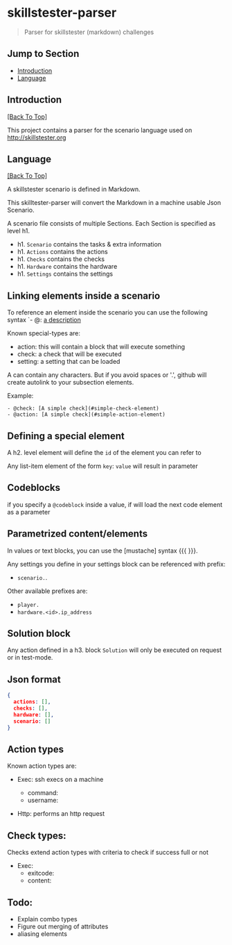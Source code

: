 # skillstester-parser 

> Parser for skillstester (markdown) challenges

## Jump to Section

* [Introduction](#introduction)
* [Language](#language)

## Introduction
[[Back To Top]](#jump-to-section)

This project contains a parser for the scenario language used on <http://skillstester.org>


## Language
[[Back To Top]](#jump-to-section)

A skillstester scenario is defined in Markdown.

This skilltester-parser will convert the Markdown in a machine usable Json Scenario.

A scenario file consists of multiple Sections. Each Section is specified as level h1.

- h1. `Scenario` contains the tasks & extra information
- h1. `Actions` contains the actions
- h1. `Checks` contains the checks
- h1. `Hardware` contains the hardware
- h1. `Settings` contains the settings


## Linking elements inside a scenario
To reference an element inside the scenario you can use the following syntax
`- @<special-type>: [a description](#<reference-to-special-definition>)

Known special-types are:
- action: this will contain a block that will execute something
- check: a check that will be executed
- setting: a setting that can be loaded

A <reference-to-special-definition> can contain any characters.
But if you avoid spaces or '.', github will create autolink to your subsection elements.

Example:
```
- @check: [A simple check](#simple-check-element)
- @action: [A simple check](#simple-action-element)
```

## Defining a special element
A h2. level element will define the `id` of the element you can refer to

Any list-item element of the form `key`: `value` will result in parameter

## Codeblocks
if you specify a `@codeblock` inside a value, if will load the next code element as a parameter

## Parametrized content/elements
In values or text blocks, you can use the [mustache] syntax {{{ }}}.

Any settings you define in your settings block can be referenced with prefix:
- `scenario.`.

Other available prefixes are:
- `player.` 
- `hardware.<id>.ip_address`

## Solution block
Any action defined in a h3. block `Solution` will only be executed on request or in test-mode.

## Json format
```json
{
  actions: [],
  checks: [],
  hardware: [],
  scenario: []
}
```


## Action types
Known action types are:

- Exec: ssh execs on a machine
  - command:
  - username:

- Http: performs an http request

## Check types:
Checks extend action types with criteria to check if success full or not

- Exec:
  - exitcode:
  - content:

## Todo:
- Explain combo types
- Figure out merging of attributes
- aliasing elements




